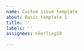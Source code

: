 ```yaml
---
name: Custom issue template
about: Basic template 1
title: ''
labels: ''
assignees: nkerling10

---
```



